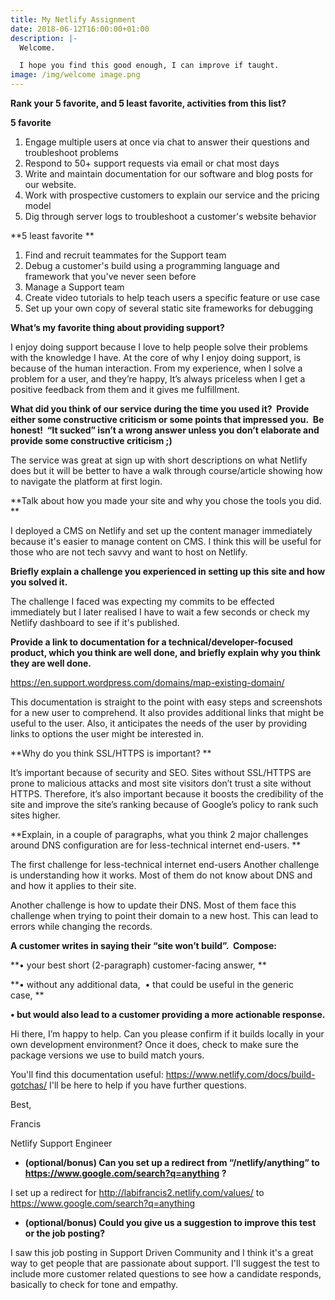 ```yaml
---
title: My Netlify Assignment
date: 2018-06-12T16:00:00+01:00
description: |-
  Welcome.

  I hope you find this good enough, I can improve if taught.
image: /img/welcome image.png
---
```

**Rank your 5 favorite, and 5 least favorite, activities from this list?**

**5 favorite**


1. Engage multiple users at once via chat to answer their questions and troubleshoot problems
2. Respond to 50+ support requests via email or chat most days
3. Write and maintain documentation for our software and blog posts for our website.
4. Work with prospective customers to explain our service and the pricing model
5. Dig through server logs to troubleshoot a customer's website behavior

**5 least favorite
**

1. Find and recruit teammates for the Support team
2. Debug a customer's build using a programming language and framework that you've never seen before
3. Manage a Support team
4. Create video tutorials to help teach users a specific feature or use case
5. Set up your own copy of several static site frameworks for debugging

**What’s my favorite thing about providing support?**

I enjoy doing support because I love to help people solve their problems with the knowledge I have. At the core of why I enjoy doing support, is because of the human interaction. From my experience, when I solve a problem for a user, and they’re happy, It’s always priceless when I get a positive feedback from them and it gives me fulfillment.

**What did you think of our service during the time you used it?  Provide either some constructive criticism or some points that impressed you.  Be honest!  “It sucked” isn’t a wrong answer unless you don’t elaborate and provide some constructive criticism ;)**

The service was great at sign up with short descriptions on what Netlify does but it will be better to have a walk through course/article showing how to navigate the platform at first login.

**Talk about how you made your site and why you chose the tools you did.  **

I deployed a CMS on Netlify and set up the content manager immediately because it's easier to manage content on CMS. I think this will be useful for those who are not tech savvy and want to host on Netlify.

**Briefly explain a challenge you experienced in setting up this site and how you solved it.**

The challenge I faced was expecting my commits to be effected immediately but I later realised I have to wait a few seconds or check my Netlify dashboard to see if it's published.

**Provide a link to documentation for a technical/developer-focused product, which you think are well done, and briefly explain why you think they are well done.**

https://en.support.wordpress.com/domains/map-existing-domain/

This documentation is straight to the point with easy steps and screenshots for a new user to comprehend. It also provides additional links that might be useful to the user. Also, it anticipates the needs of the user by providing links to options the user might be interested in.

**Why do you think SSL/HTTPS is important?
**

It’s important because of security and SEO. Sites without SSL/HTTPS are prone to malicious attacks and most site visitors don’t trust a site without HTTPS. Therefore, it’s also important because it boosts the credibility of the site and improve the site’s ranking because of Google’s policy to rank such sites higher.

**Explain, in a couple of paragraphs, what you think 2 major challenges around DNS configuration are for less-technical internet end-users.
**

The first challenge for less-technical internet end-users Another challenge is understanding how it works. Most of them do not know about DNS and and how it applies to their site. 


Another challenge is how to update their DNS. Most of them face this challenge when trying to point their domain to a new host. This can lead to errors while changing the records.

**A customer writes in saying their “site won’t build”.  Compose:**

**•	your best short (2-paragraph) customer-facing answer, **

**•	without any additional data, 
•	that could be useful in the generic case, **

**•	but would also lead to a customer providing a more actionable response.**

Hi there,
I’m happy to help. Can you please confirm if it builds locally in your own development environment? Once it does, check to make sure the package versions we use to build match yours.

You'll find this documentation useful: https://www.netlify.com/docs/build-gotchas/         I'll be here to help if you have further questions.

Best,

Francis

Netlify Support Engineer



* **(optional/bonus) Can you set up a redirect from “/netlify/anything” to https://www.google.com/search?q=anything ?**

I set up a redirect for http://labifrancis2.netlify.com/values/ to https://www.google.com/search?q=anything

* **(optional/bonus) Could you give us a suggestion to improve this test or the job posting?**

I saw this job posting in Support Driven Community and I think it's a great way to get people that are passionate about support.  I'll suggest the test to include more customer related questions to see how a candidate responds, basically to check for tone and empathy.
